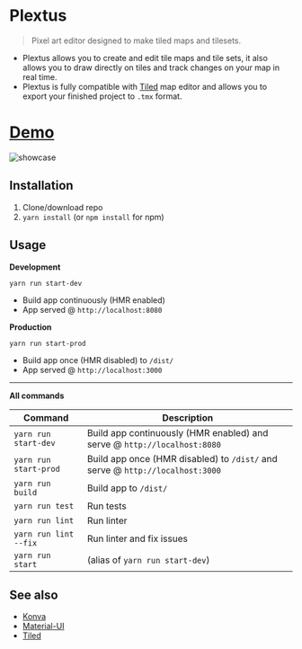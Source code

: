 # Plextus

> Pixel art editor designed to make tiled maps and tilesets.

-   Plextus allows you to create and edit tile maps and tile sets, it also allows you to draw directly on tiles and track changes on your map in real time.
-   Plextus is fully compatible with [Tiled](https://www.mapeditor.org/) map editor and allows you to export your finished project to `.tmx` format.

# [Demo](http://plextus.surge.sh/)

![showcase](https://user-images.githubusercontent.com/5312169/125951360-8bbda537-04f7-4d50-95e6-b889a768d004.gif)

## Installation

1. Clone/download repo
2. `yarn install` (or `npm install` for npm)

## Usage

**Development**

`yarn run start-dev`

-   Build app continuously (HMR enabled)
-   App served @ `http://localhost:8080`

**Production**

`yarn run start-prod`

-   Build app once (HMR disabled) to `/dist/`
-   App served @ `http://localhost:3000`

---

**All commands**

| Command               | Description                                                                   |
| --------------------- | ----------------------------------------------------------------------------- |
| `yarn run start-dev`  | Build app continuously (HMR enabled) and serve @ `http://localhost:8080`      |
| `yarn run start-prod` | Build app once (HMR disabled) to `/dist/` and serve @ `http://localhost:3000` |
| `yarn run build`      | Build app to `/dist/`                                                         |
| `yarn run test`       | Run tests                                                                     |
| `yarn run lint`       | Run linter                                                                    |
| `yarn run lint --fix` | Run linter and fix issues                                                     |
| `yarn run start`      | (alias of `yarn run start-dev`)                                               |

## See also

-   [Konva](https://konvajs.org/)
-   [Material-UI](https://material-ui.com/)
-   [Tiled](https://www.mapeditor.org/)
